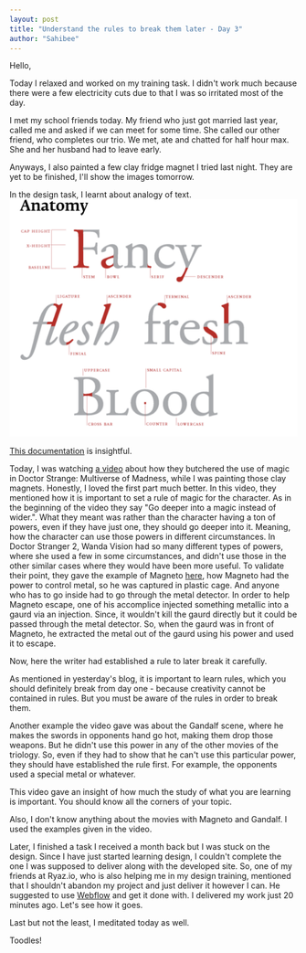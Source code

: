 ```yaml
---
layout: post
title: "Understand the rules to break them later - Day 3"
author: "Sahibee"
---
```


Hello,

Today I relaxed and worked on my training task. I didn't work much because there were a few electricity cuts due to that I was so irritated most of the day.

I met my school friends today. My friend who just got married last year, called me and asked if we can meet for some time. She called our other friend, who completes our trio. We met, ate and chatted for half hour max. She and her husband had to leave early.

Anyways, I also painted a few clay fridge magnet I tried last night. They are yet to be finished, I'll show the images tomorrow.

In the design task, I learnt about analogy of text.
![Typography-1](../images/typography-1.png)

[This documentation](https://web.archive.org/web/20161011001342/http://www.thinkingwithtype.com/contents/letter/#Anatomy) is insightful.

Today, I was watching [a video](https://youtu.be/KoO3iiYHQC8?si=5O6iuVRyZOidV6se) about how they butchered the use of magic in Doctor Strange: Multiverse of Madness, while I was painting those clay magnets. Honestly, I loved the first part much better. In this video, they mentioned how it is important to set a rule of magic for the character. As in the beginning of the video they say "Go deeper into a magic instead of wider.". What they meant was rather than the character having a ton of powers, even if they have just one, they should go deeper into it. Meaning, how the character can use those powers in different circumstances.
In Doctor Stranger 2, Wanda Vision had so many different types of powers, where she used a few in some circumstances, and didn't use those in the other similar cases where they would have been more useful.
To validate their point, they gave the example of Magneto [here](https://www.youtube.com/watch?v=KoO3iiYHQC8&t=2049s0), how Magneto had the power to control metal, so he was captured in plastic cage. And anyone who has to go inside had to go through the metal detector. In order to help Magneto escape, one of his accomplice injected something metallic into a gaurd via an injection. Since, it wouldn't kill the gaurd directly but it could be passed through the metal detector. So, when the gaurd was in front of Magneto, he extracted the metal out of the gaurd using his power and used it to escape.

Now, here the writer had established a rule to later break it carefully.

As mentioned in yesterday's blog, it is important to learn rules, which you should definitely break from day one - because creativity cannot be contained in rules. But you must be aware of the rules in order to break them.

Another example the video gave was about the Gandalf scene, where he makes the swords in opponents hand go hot, making them drop those weapons. But he didn't use this power in any of the other movies of the triology. So, even if they had to show that he can't use this particular
power, they should have established the rule first. For example, the opponents used a special metal or whatever.

This video gave an insight of how much the study of what you are learning is important. You should know all the corners of your topic.

Also, I don't know anything about the movies with Magneto and Gandalf. I used the examples given in the video.

Later, I finished a task I received a month back but I was stuck on the design. Since I have just started learning design, I couldn't complete the one I was supposed to deliver along with the developed site. So, one of my friends at Ryaz.io, who is also helping me in my design training, mentioned that I shouldn't abandon my project and just deliver it however I can. He suggested to use [Webflow](https://webflow.com/) and get it done with. I delivered my work just 20 minutes ago. Let's see how it goes.

Last but not the least, I meditated today as well.

Toodles!
